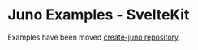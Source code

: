 # Juno Examples - SvelteKit

Examples have been moved [create-juno repository](https://github.com/junobuild/create-juno).
